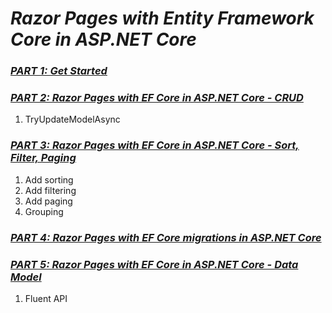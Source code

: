 # ***Razor Pages with Entity Framework Core in ASP.NET Core***

### [*PART 1: Get Started*](https://learn.microsoft.com/en-us/aspnet/core/data/ef-rp/intro?view=aspnetcore-7.0&tabs=visual-studio)

### [*PART 2: Razor Pages with EF Core in ASP.NET Core - CRUD*](https://learn.microsoft.com/en-us/aspnet/core/data/ef-rp/crud?view=aspnetcore-7.0)
1. TryUpdateModelAsync

### [*PART 3: Razor Pages with EF Core in ASP.NET Core - Sort, Filter, Paging*](https://learn.microsoft.com/en-us/aspnet/core/data/ef-rp/sort-filter-page?view=aspnetcore-7.0)
1. Add sorting
2. Add filtering
3. Add paging
4. Grouping

### [*PART 4: Razor Pages with EF Core migrations in ASP.NET Core*](https://learn.microsoft.com/en-us/aspnet/core/data/ef-rp/migrations?view=aspnetcore-7.0&tabs=visual-studio)

### [*PART 5: Razor Pages with EF Core in ASP.NET Core - Data Model*](https://learn.microsoft.com/en-us/aspnet/core/data/ef-rp/complex-data-model?view=aspnetcore-7.0&tabs=visual-studio)
1. Fluent API